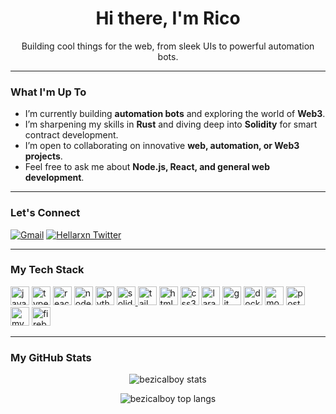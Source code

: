 <div align="center">
  <h1 align="center">Hi there, I'm Rico</h1>
  <p align="center">Building cool things for the web, from sleek UIs to powerful automation bots.</p>
</div>

---

### What I'm Up To

- I’m currently building **automation bots** and exploring the world of **Web3**.
- I’m sharpening my skills in **Rust** and diving deep into **Solidity** for smart contract development.
- I’m open to collaborating on innovative **web, automation, or Web3 projects**.
- Feel free to ask me about **Node.js, React, and general web development**.

---

### Let's Connect

<p align="left">
  <a href="mailto:bezicalboy@gmail.com" target="_blank"><img src="https://img.shields.io/badge/Gmail-D14836?style=for-the-badge&logo=gmail&logoColor=white" alt="Gmail"/></a>
  <a href="https://twitter.com/hellarxn" target="blank"><img src="https://img.shields.io/badge/Twitter-1DA1F2?style=for-the-badge&logo=twitter&logoColor=white" alt="Hellarxn Twitter"/></a>
</p>

---

### My Tech Stack

<p align="left">
    <a href="https://developer.mozilla.org/en-US/docs/Web/JavaScript" target="_blank" rel="noreferrer"><img src="https://cdn.jsdelivr.net/gh/devicons/devicon/icons/javascript/javascript-original.svg" alt="javascript" width="30" height="30"/></a>
    <a href="https://www.typescriptlang.org/" target="_blank" rel="noreferrer"><img src="https://cdn.jsdelivr.net/gh/devicons/devicon/icons/typescript/typescript-original.svg" alt="typescript" width="30" height="30"/></a>
    <a href="https://reactjs.org/" target="_blank" rel="noreferrer"><img src="https://cdn.jsdelivr.net/gh/devicons/devicon/icons/react/react-original.svg" alt="react" width="30" height="30"/></a>
    <a href="https://nodejs.org" target="_blank" rel="noreferrer"><img src="https://cdn.jsdelivr.net/gh/devicons/devicon/icons/nodejs/nodejs-plain.svg" alt="nodejs" width="30" height="30"/></a>
    <a href="https://www.python.org" target="_blank" rel="noreferrer"><img src="https://cdn.jsdelivr.net/gh/devicons/devicon/icons/python/python-original.svg" alt="python" width="30" height="30"/></a>
    <a href="https://soliditylang.org/" target="_blank" rel="noreferrer"> <img src="https://cdn.jsdelivr.net/gh/devicons/devicon/icons/solidity/solidity-original.svg" alt="solidity" width="30" height="30"/> </a>
    <a href="https://tailwindcss.com/" target="_blank" rel="noreferrer"><img src="https://cdn.jsdelivr.net/gh/devicons/devicon/icons/tailwindcss/tailwindcss-plain.svg" alt="tailwind" width="30" height="30"/></a>
    <a href="https://www.w3.org/html/" target="_blank" rel="noreferrer"><img src="https://cdn.jsdelivr.net/gh/devicons/devicon/icons/html5/html5-original.svg" alt="html5" width="30" height="30"/></a>
    <a href="https://www.w3schools.com/css/" target="_blank" rel="noreferrer"><img src="https://cdn.jsdelivr.net/gh/devicons/devicon/icons/css3/css3-original.svg" alt="css3" width="30" height="30"/></a>
    <a href="https://laravel.com/" target="_blank" rel="noreferrer"><img src="https://cdn.jsdelivr.net/gh/devicons/devicon/icons/laravel/laravel-plain.svg" alt="laravel" width="30" height="30"/></a>
    <a href="https://git-scm.com/" target="_blank" rel="noreferrer"><img src="https://cdn.jsdelivr.net/gh/devicons/devicon/icons/git/git-original.svg" alt="git" width="30" height="30"/></a>
    <a href="https://www.docker.com/" target="_blank" rel="noreferrer"><img src="https://cdn.jsdelivr.net/gh/devicons/devicon/icons/docker/docker-plain.svg" alt="docker" width="30" height="30"/></a>
    <a href="https://www.mongodb.com/" target="_blank" rel="noreferrer"><img src="https://cdn.jsdelivr.net/gh/devicons/devicon/icons/mongodb/mongodb-original.svg" alt="mongodb" width="30" height="30"/></a>
    <a href="https://www.postgresql.org" target="_blank" rel="noreferrer"><img src="https://cdn.jsdelivr.net/gh/devicons/devicon/icons/postgresql/postgresql-plain.svg" alt="postgresql" width="30" height="30"/></a>
    <a href="https://www.mysql.com/" target="_blank" rel="noreferrer"><img src="https://cdn.jsdelivr.net/gh/devicons/devicon/icons/mysql/mysql-original.svg" alt="mysql" width="30" height="30"/></a>
    <a href="https://firebase.google.com/" target="_blank" rel="noreferrer"><img src="https://cdn.jsdelivr.net/gh/devicons/devicon/icons/firebase/firebase-plain.svg" alt="firebase" width="30" height="30"/></a>
</p>

---

### My GitHub Stats

<p align="center">
  <img src="https://github-readme-stats.vercel.app/api?username=bezicalboy&show_icons=true&theme=transparent&border_color=c9d1d9" alt="bezicalboy stats" />
</p>
<p align="center">
  <img src="https://github-readme-stats.vercel.app/api/top-langs?username=bezicalboy&show_icons=true&layout=compact&theme=transparent&border_color=c9d1d9" alt="bezicalboy top langs" />
</p>
